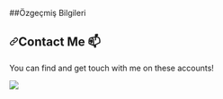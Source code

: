 
<p dir="auto">##Özgeçmiş Bilgileri</p>

 <h2 dir="auto"><a id="user-content-contact-me-" class="anchor" aria-hidden="true" href="#contact-me-"><svg class="octicon octicon-link" viewBox="0 0 16 16" version="1.1" width="16" height="16" aria-hidden="true"><path fill-rule="evenodd" d="M7.775 3.275a.75.75 0 001.06 1.06l1.25-1.25a2 2 0 112.83 2.83l-2.5 2.5a2 2 0 01-2.83 0 .75.75 0 00-1.06 1.06 3.5 3.5 0 004.95 0l2.5-2.5a3.5 3.5 0 00-4.95-4.95l-1.25 1.25zm-4.69 9.64a2 2 0 010-2.83l2.5-2.5a2 2 0 012.83 0 .75.75 0 001.06-1.06 3.5 3.5 0 00-4.95 0l-2.5 2.5a3.5 3.5 0 004.95 4.95l1.25-1.25a.75.75 0 00-1.06-1.06l-1.25 1.25a2 2 0 01-2.83 0z"></path></svg></a><a id="user-content-contact-me-" href="#contact-me-"></a>Contact Me <g-emoji class="g-emoji" alias="mailbox" fallback-src="https://github.githubassets.com/images/icons/emoji/unicode/1f4eb.png">📫</g-emoji></h2>
<p dir="auto">You can find and get touch with me on these accounts!</p>
<p dir="auto">
<a href="https://www.linkedin.com/in/muhittinak%C4%B1n/" rel="nofollow"><img src="https://img.shields.io/badge/muhittinakın-follow%20on%20linkedin-blue?style=for-the-badge&amp;logo=linkedin" style="max-width: 100%;"></a>
</p>

</article>
  </div>
</div>



